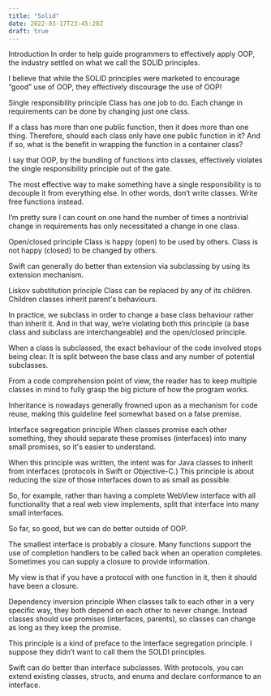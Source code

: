 ```yaml
---
title: "Solid"
date: 2022-03-17T23:45:28Z
draft: true
---
```


Introduction
In order to help guide programmers to effectively apply OOP, the industry settled on what we call the SOLID principles.

I believe that while the SOLID principles were marketed to encourage “good” use of OOP, they effectively discourage the use of OOP!

Single responsibility principle
Class has one job to do. Each change in requirements can be done by changing just one class.

If a class has more than one public function, then it does more than one thing. Therefore, should each class only have one public function in it? And if so, what is the benefit in wrapping the function in a container class?

I say that OOP, by the bundling of functions into classes, effectively violates the single responsibility principle out of the gate.

The most effective way to make something have a single responsibility is to decouple it from everything else. In other words, don’t write classes. Write free functions instead.

I’m pretty sure I can count on one hand the number of times a nontrivial change in requirements has only necessitated a change in one class.

Open/closed principle
Class is happy (open) to be used by others. Class is not happy (closed) to be changed by others.

Swift can generally do better than extension via subclassing by using its extension mechanism.

Liskov substitution principle
Class can be replaced by any of its children. Children classes inherit parent's behaviours.

In practice, we subclass in order to change a base class behaviour rather than inherit it. And in that way, we’re violating both this principle (a base class and subclass are interchangeable) and the open/closed principle.

When a class is subclassed, the exact behaviour of the code involved stops being clear. It is split between the base class and any number of potential subclasses.

From a code comprehension point of view, the reader has to keep multiple classes in mind to fully grasp the big picture of how the program works.

Inheritance is nowadays generally frowned upon as a mechanism for code reuse, making this guideline feel somewhat based on a false premise.

Interface segregation principle
When classes promise each other something, they should separate these promises (interfaces) into many small promises, so it's easier to understand.

When this principle was written, the intent was for Java classes to inherit from interfaces (protocols in Swift or Objective-C.) This principle is about  reducing the size of those interfaces down to as small as possible.

So, for example, rather than having a complete WebView interface with all functionality that a real web view implements, split that interface into many small interfaces.

So far, so good, but we can do better outside of OOP.

The smallest interface is probably a closure. Many functions support the use of completion handlers to be called back when an operation completes. Sometimes you can supply a closure to provide information.

My view is that if you have a protocol with one function in it, then it should have been a closure.

Dependency inversion principle 
When classes talk to each other in a very specific way, they both depend on each other to never change. Instead classes should use promises (interfaces, parents), so classes can change as long as they keep the promise.

This principle is a kind of preface to the Interface segregation principle. I suppose they didn’t want to call them the SOLDI principles.

Swift can do better than interface subclasses. With protocols, you can extend existing classes, structs, and enums and declare conformance to an interface.
